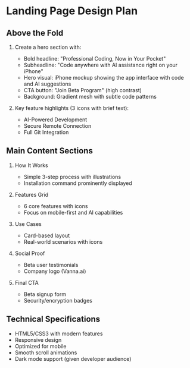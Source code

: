 # Landing Page Design Plan

## Above the Fold
1. Create a hero section with:
   - Bold headline: "Professional Coding, Now in Your Pocket"
   - Subheadline: "Code anywhere with AI assistance right on your iPhone"
   - Hero visual: iPhone mockup showing the app interface with code and AI suggestions
   - CTA button: "Join Beta Program" (high contrast)
   - Background: Gradient mesh with subtle code patterns

2. Key feature highlights (3 icons with brief text):
   - AI-Powered Development
   - Secure Remote Connection
   - Full Git Integration

## Main Content Sections
1. How It Works
   - Simple 3-step process with illustrations
   - Installation command prominently displayed

2. Features Grid
   - 6 core features with icons
   - Focus on mobile-first and AI capabilities

3. Use Cases
   - Card-based layout
   - Real-world scenarios with icons

4. Social Proof
   - Beta user testimonials
   - Company logo (Vanna.ai)

5. Final CTA
   - Beta signup form
   - Security/encryption badges

## Technical Specifications
- HTML5/CSS3 with modern features
- Responsive design
- Optimized for mobile
- Smooth scroll animations
- Dark mode support (given developer audience)